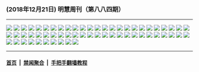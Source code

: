 ### (2018年12月21日) 明慧周刊（第八八四期） 

---

<img src="http://qikan.minghui.org/mhqkpage/qikanimage/2018/12/21/mhweekly884_read-online1.png"/> 

<img src="http://qikan.minghui.org/mhqkpage/qikanimage/2018/12/21/mhweekly884_read-online2.png"/> 

<img src="http://qikan.minghui.org/mhqkpage/qikanimage/2018/12/21/mhweekly884_read-online3.png"/> 

<img src="http://qikan.minghui.org/mhqkpage/qikanimage/2018/12/21/mhweekly884_read-online4.png"/> 

<img src="http://qikan.minghui.org/mhqkpage/qikanimage/2018/12/21/mhweekly884_read-online5.png"/> 

<img src="http://qikan.minghui.org/mhqkpage/qikanimage/2018/12/21/mhweekly884_read-online6.png"/> 

<img src="http://qikan.minghui.org/mhqkpage/qikanimage/2018/12/21/mhweekly884_read-online7.png"/> 

<img src="http://qikan.minghui.org/mhqkpage/qikanimage/2018/12/21/mhweekly884_read-online8.png"/> 

<img src="http://qikan.minghui.org/mhqkpage/qikanimage/2018/12/21/mhweekly884_read-online9.png"/> 

<img src="http://qikan.minghui.org/mhqkpage/qikanimage/2018/12/21/mhweekly884_read-online10.png"/> 

<img src="http://qikan.minghui.org/mhqkpage/qikanimage/2018/12/21/mhweekly884_read-online11.png"/> 

<img src="http://qikan.minghui.org/mhqkpage/qikanimage/2018/12/21/mhweekly884_read-online12.png"/> 

<img src="http://qikan.minghui.org/mhqkpage/qikanimage/2018/12/21/mhweekly884_read-online13.png"/> 

<img src="http://qikan.minghui.org/mhqkpage/qikanimage/2018/12/21/mhweekly884_read-online14.png"/> 

<img src="http://qikan.minghui.org/mhqkpage/qikanimage/2018/12/21/mhweekly884_read-online15.png"/> 

<img src="http://qikan.minghui.org/mhqkpage/qikanimage/2018/12/21/mhweekly884_read-online16.png"/> 

<img src="http://qikan.minghui.org/mhqkpage/qikanimage/2018/12/21/mhweekly884_read-online17.png"/> 

<img src="http://qikan.minghui.org/mhqkpage/qikanimage/2018/12/21/mhweekly884_read-online18.png"/> 

<img src="http://qikan.minghui.org/mhqkpage/qikanimage/2018/12/21/mhweekly884_read-online19.png"/> 

<img src="http://qikan.minghui.org/mhqkpage/qikanimage/2018/12/21/mhweekly884_read-online20.png"/> 

<img src="http://qikan.minghui.org/mhqkpage/qikanimage/2018/12/21/mhweekly884_read-online21.png"/> 

<img src="http://qikan.minghui.org/mhqkpage/qikanimage/2018/12/21/mhweekly884_read-online22.png"/> 

<img src="http://qikan.minghui.org/mhqkpage/qikanimage/2018/12/21/mhweekly884_read-online23.png"/> 

<img src="http://qikan.minghui.org/mhqkpage/qikanimage/2018/12/21/mhweekly884_read-online24.png"/> 

<img src="http://qikan.minghui.org/mhqkpage/qikanimage/2018/12/21/mhweekly884_read-online25.png"/> 

<img src="http://qikan.minghui.org/mhqkpage/qikanimage/2018/12/21/mhweekly884_read-online26.png"/> 

<img src="http://qikan.minghui.org/mhqkpage/qikanimage/2018/12/21/mhweekly884_read-online27.png"/> 

<img src="http://qikan.minghui.org/mhqkpage/qikanimage/2018/12/21/mhweekly884_read-online28.png"/> 

<img src="http://qikan.minghui.org/mhqkpage/qikanimage/2018/12/21/mhweekly884_read-online29.png"/> 

<img src="http://qikan.minghui.org/mhqkpage/qikanimage/2018/12/21/mhweekly884_read-online30.png"/> 

<img src="http://qikan.minghui.org/mhqkpage/qikanimage/2018/12/21/mhweekly884_read-online31.png"/> 

<img src="http://qikan.minghui.org/mhqkpage/qikanimage/2018/12/21/mhweekly884_read-online32.png"/> 

<img src="http://qikan.minghui.org/mhqkpage/qikanimage/2018/12/21/mhweekly884_read-online33.png"/> 

<img src="http://qikan.minghui.org/mhqkpage/qikanimage/2018/12/21/mhweekly884_read-online34.png"/> 

<img src="http://qikan.minghui.org/mhqkpage/qikanimage/2018/12/21/mhweekly884_read-online35.png"/> 

<img src="http://qikan.minghui.org/mhqkpage/qikanimage/2018/12/21/mhweekly884_read-online36.png"/> 

<img src="http://qikan.minghui.org/mhqkpage/qikanimage/2018/12/21/mhweekly884_read-online37.png"/> 

<img src="http://qikan.minghui.org/mhqkpage/qikanimage/2018/12/21/mhweekly884_read-online38.png"/> 

<img src="http://qikan.minghui.org/mhqkpage/qikanimage/2018/12/21/mhweekly884_read-online39.png"/> 

<img src="http://qikan.minghui.org/mhqkpage/qikanimage/2018/12/21/mhweekly884_read-online40.png"/> 

<img src="http://qikan.minghui.org/mhqkpage/qikanimage/2018/12/21/mhweekly884_read-online41.png"/> 

<img src="http://qikan.minghui.org/mhqkpage/qikanimage/2018/12/21/mhweekly884_read-online42.png"/> 

<img src="http://qikan.minghui.org/mhqkpage/qikanimage/2018/12/21/mhweekly884_read-online43.png"/> 

<img src="http://qikan.minghui.org/mhqkpage/qikanimage/2018/12/21/mhweekly884_read-online44.png"/> 

<img src="http://qikan.minghui.org/mhqkpage/qikanimage/2018/12/21/mhweekly884_read-online45.png"/> 

<img src="http://qikan.minghui.org/mhqkpage/qikanimage/2018/12/21/mhweekly884_read-online46.png"/> 

<img src="http://qikan.minghui.org/mhqkpage/qikanimage/2018/12/21/mhweekly884_read-online47.png"/> 

<img src="http://qikan.minghui.org/mhqkpage/qikanimage/2018/12/21/mhweekly884_read-online48.png"/> 

<img src="http://qikan.minghui.org/mhqkpage/qikanimage/2018/12/21/mhweekly884_read-online49.png"/> 

<img src="http://qikan.minghui.org/mhqkpage/qikanimage/2018/12/21/mhweekly884_read-online50.png"/> 

<img src="http://qikan.minghui.org/mhqkpage/qikanimage/2018/12/21/mhweekly884_read-online51.png"/> 

<img src="http://qikan.minghui.org/mhqkpage/qikanimage/2018/12/21/mhweekly884_read-online52.png"/> 

<img src="http://qikan.minghui.org/mhqkpage/qikanimage/2018/12/21/mhweekly884_read-online53.png"/> 

<img src="http://qikan.minghui.org/mhqkpage/qikanimage/2018/12/21/mhweekly884_read-online54.png"/> 

<img src="http://qikan.minghui.org/mhqkpage/qikanimage/2018/12/21/mhweekly884_read-online55.png"/> 

<img src="http://qikan.minghui.org/mhqkpage/qikanimage/2018/12/21/mhweekly884_read-online56.png"/> 

<img src="http://qikan.minghui.org/mhqkpage/qikanimage/2018/12/21/mhweekly884_read-online57.png"/> 

<img src="http://qikan.minghui.org/mhqkpage/qikanimage/2018/12/21/mhweekly884_read-online58.png"/> 

<img src="http://qikan.minghui.org/mhqkpage/qikanimage/2018/12/21/mhweekly884_read-online59.png"/> 

<img src="http://qikan.minghui.org/mhqkpage/qikanimage/2018/12/21/mhweekly884_read-online60.png"/> 



---

#### [首页](../../../..) &nbsp;|&nbsp; [禁闻聚合](https://github.com/gfw-breaker/banned-news) &nbsp;|&nbsp; [手把手翻墙教程](https://github.com/gfw-breaker/guides) 
